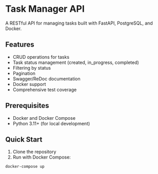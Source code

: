 # Task Manager API

A RESTful API for managing tasks built with FastAPI, PostgreSQL, and Docker.

## Features

- CRUD operations for tasks
- Task status management (created, in_progress, completed)
- Filtering by status
- Pagination
- Swagger/ReDoc documentation
- Docker support
- Comprehensive test coverage

## Prerequisites

- Docker and Docker Compose
- Python 3.11+ (for local development)

## Quick Start

1. Clone the repository
2. Run with Docker Compose:

```bash
docker-compose up